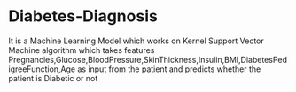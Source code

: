 # Diabetes-Diagnosis
It is a Machine Learning Model which works on Kernel Support Vector Machine algorithm which takes features  Pregnancies,Glucose,BloodPressure,SkinThickness,Insulin,BMI,DiabetesPedigreeFunction,Age as input from the patient and predicts whether the patient is Diabetic or not
